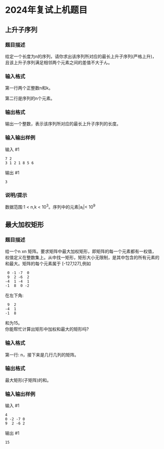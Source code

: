 # 2024年复试上机题目

## 上升子序列

### 题目描述
给定一个长度为n的序列，请你求出该序列所对应的最长上升子序列(严格上升)，且该上升子序列满足相邻两个元素之间的差值不大于ん。

### 输入格式
第一行两个正整数n和k。

第二行是序列的n个元素。

### 输出格式
输出一个整数，表示该序列所对应的最长上升子序列的长度。

### 输入输出样例
输入 #1
```
7 2
3 1 2 1 8 5 6
```
输出 #1
```
3
```

### 说明/提示
数据范围:1 < n,k < 10<sup>3</sup>。序列中的元素|a<sub>i</sub>|< 10<sup>9</sup>




## 最大加权矩形

### 题目描述
给一个n xn 矩阵。要求矩阵中最大加权矩形，即矩阵的每一个元素都有一权值，权值定义在整数集上。从中找一矩形，矩形大小无限制，是其中包含的所有元素的和最大。矩阵的每个元素属于
[-127,127],例如
```
 0 -1 -7  0
 9  2 -6  2
-4  1 -4  1
-1  8  0 -2
```
在左下角:
```
 9  2
-4  1
-1  8
```
和为15。  
你能帮忙计算出矩形中加权和最大的矩形吗?

### 输入格式
第一行: n，接下来是几行几列的矩阵。

### 输出格式
最大矩形(子矩阵)的和。

### 输入输出样例
输入 #1
```
4
0 -2 -7 0
9  2 -6 2
```
输出 #1
```
15
```
